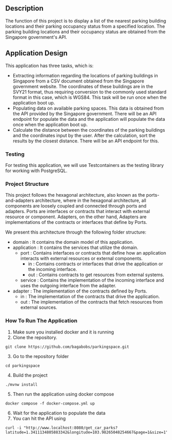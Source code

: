 ## Description
The function of this project is to display a list of the nearest parking building locations and their parking occupancy status from a specified location. The parking building locations and their occupancy status are obtained from the Singapore government's API.

## Application Design
This application has three tasks, which is:
- Extracting information regarding the locations of parking buildings in Singapore from a CSV document obtained from the Singapore government website. The coordinates of these buildings are in the SVY21 format, thus requiring conversion to the commonly used standard format in this case, which is WGS84. This task will be run once when the application boot up.
- Populating data on available parking spaces. This data is obtained from the API provided by the Singapore government. There will be an API endpoint for populate the data and the application will populate the data once when the application boot up.
- Calculate the distance between the coordinates of the parking buildings and the coordinates input by the user. After the calculation, sort the results by the closest distance. There will be an API endpoint for this.

### Testing
For testing this application, we will use Testcontainers as the testing library for working with PostgreSQL.

### Project Structure
This project follows the hexagonal architecture, also known as the ports-and-adapters architecture, where in the hexagonal architecture, all components are loosely coupled and connected through ports and adapters. Ports are interfaces or contracts that interact with external resource or component. Adapters, on the other hand, Adapters are implementations of the contracts or interfaces that define by Ports.
 
We present this architecture through the following folder structure:
- domain : It contains the domain model of this application.
- application : It contains the services that utilize the domain.
  - port : Contains interfaces or contracts that define how an application interacts with external resources or external components.
    - in : Contains contracts or interfaces that drive the application or the incoming interface.
    - out : Contains contracts to get resources from external systems.
  - service : Contains the implementation of the incoming interface and uses the outgoing interface from the adapter.
- adapter : The implementation of the contracts defined by Ports.
  - in : The implementation of the contracts that drive the application.
  - out : The implementation of the contracts that fetch resources from external sources.

### How To Run The Application
1. Make sure you installed docker and it is running
2. Clone the repository.
```
git clone https://github.com/bagabobs/parkingspace.git
```
3. Go to the repository folder
```
cd parkingspace
```
4. Build the project
```
./mvnw install
```
5. Then run the application using docker compose
```
docker compose -f docker-compose.yml up
```
6. Wait for the application to populate the data
7. You can hit the API using
```
curl -i "http://www.localhost:8080/get_car_parks?latitude=1.3411134805883342&longitude=103.98265048254667&page=1&size=1"
```
